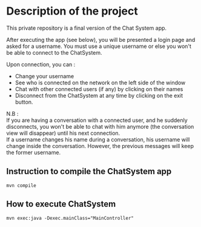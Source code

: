 # Description of the project
This private repository is a final version of the Chat System app. 

After executing the app (see below), you will be presented a login page and asked for a username.
You must use a unique username or else you won't be able to connect to the ChatSystem.

Upon connection, you can :
* Change your username
* See who is connected on the network on the left side of the window
* Chat with other connected users (if any) by clicking on their names
* Disconnect from the ChatSystem at any time by clicking on the exit button.

N.B : <br>
If you are having a conversation with a connected user, and he suddenly disconnects,
you won't be able to chat with him anymore (the conversation view will disappear) until his next connection. 
<br>
If a username changes his name during a conversation, his username will change inside the conversation.
However, the previous messages will keep the former username.

## Instruction to compile the ChatSystem app
    mvn compile

## How to execute ChatSystem
    mvn exec:java -Dexec.mainClass="MainController" 
